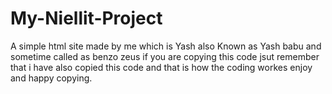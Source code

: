# My-Niellit-Project
A simple html site
made by me which is Yash also Known as Yash babu and sometime called as benzo zeus
if you are copying this code jsut remember that i have also copied this code and that is how the coding workes 
enjoy and happy copying.

